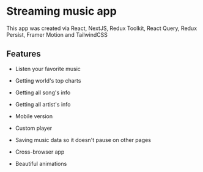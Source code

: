 # Streaming music app

This app was created via React, NextJS, Redux Toolkit, React Query, Redux Persist, Framer Motion and TailwindCSS

## Features

- Listen your favorite music

- Getting world's top charts

- Getting all song's info

- Getting all artist's info

- Mobile version

- Custom player

- Saving music data so it doesn't pause on other pages

- Cross-browser app

- Beautiful animations
